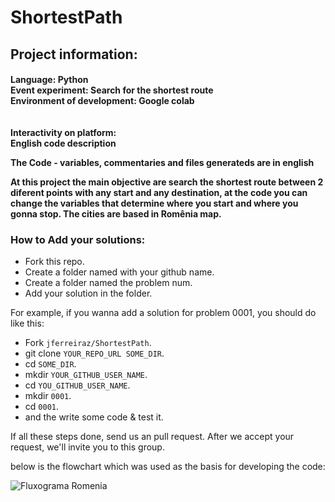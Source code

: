 # ShortestPath



<h2>Project information:</h2>
<h4>
Language: Python <br>
Event experiment: Search for the shortest route <br>
Environment of development: Google colab <br>
<br><br>
Interactivity on platform: <br>
English code description <br>

The Code - variables, commentaries and files generateds are in english <br>

At this project the main objective are search the shortest route between 2 diferent points with any start and any destination, at the code you can change the variables that determine where you start and where you gonna stop. The cities are based in Romênia map. <br>

### How to Add your solutions:

  * Fork this repo.
  * Create a folder named with your github name.
  * Create a folder named the problem num.
  * Add your solution in the folder.

For example, if you wanna add a solution for problem 0001, you should do like this:

  * Fork `jferreiraz/ShortestPath`.
  * git clone `YOUR_REPO_URL SOME_DIR`.
  * cd `SOME_DIR`.
  * mkdir `YOUR_GITHUB_USER_NAME`.
  * cd `YOU_GITHUB_USER_NAME`.
  * mkdir `0001`.
  * cd `0001`.
  * and the write some code & test it.

If all these steps done, send us an pull request. After we accept your request, we'll invite you to this group.


below is the flowchart which was used as the basis for developing the code:

 </h4>

![Fluxograma Romenia](https://user-images.githubusercontent.com/106937501/190504950-b06ab5ff-4801-488c-aa62-464d4a69696f.png)
